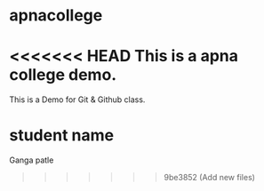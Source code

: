 # apnacollege
<<<<<<< HEAD
This is a apna college demo.
=======
This is a Demo for Git &amp; Github class.
# student name
Ganga patle
>>>>>>> 9be3852 (Add new files)
